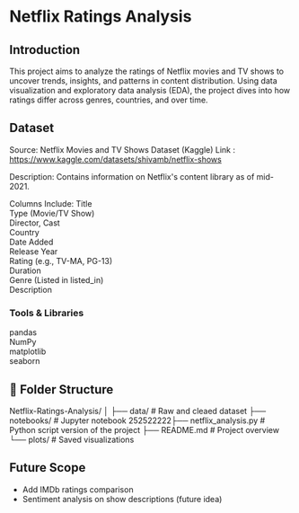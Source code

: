 # Netflix Ratings Analysis
## Introduction
This project aims to analyze the ratings of Netflix movies and TV shows to uncover trends, insights, and patterns in content distribution. Using data visualization and exploratory data analysis (EDA), the project dives into how ratings differ across genres, countries, and over time.

## Dataset
Source: Netflix Movies and TV Shows Dataset (Kaggle)
Link : https://www.kaggle.com/datasets/shivamb/netflix-shows

Description: Contains information on Netflix's content library as of mid-2021.

Columns Include:
Title  
Type (Movie/TV Show)  
Director, Cast  
Country  
Date Added  
Release Year  
Rating (e.g., TV-MA, PG-13)  
Duration  
Genre (Listed in listed_in)  
Description  


### Tools & Libraries 
pandas  
NumPy  
matplotlib  
seaborn


## 📂 Folder Structure

Netflix-Ratings-Analysis/
│
├── data/                  # Raw and cleaed dataset
├── notebooks/             # Jupyter notebook
    252522222├── netflix_analysis.py    # Python script version of the project
├── README.md              # Project overview
└── plots/                 # Saved visualizations

## Future Scope

- Add IMDb ratings comparison
- Sentiment analysis on show descriptions (future idea)